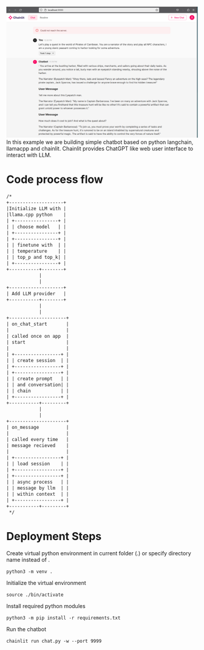 ![chatbot](./example.png)
In this example we are building simple chatbot based on python langchain, llamacpp and chainlit.
Chainlit provides ChatGPT like web user interface to interact with LLM.

# Code process flow
```
/*
+--------------------+
|Initialize LLM with |
|llama.cpp python    |
| +----------------+ |
| | choose model   | |
| +----------------+ |
| +----------------+ |
| | finetune with  | |
| | temperature    | | 
| | top_p and top_k| |
| +----------------+ |
+-----------+--------+
            |
            |
+--------------------+
| Add LLM provider   |
+-----------+--------+
            |
            |
+---------------------+
| on_chat_start       |
|                     |
| called once on app  |
| start               |
|                     |
| +-----------------+ |
| | create session  | |
| +-----------------+ |
| +-----------------+ |
| | create prompt   | |
| | and conversation| | 
| | chain           | |
| +-----------------+ |
+-----------+---------+
            |
            |
+---------------------+
| on_message          |
|                     |
| called every time   |
| message recieved    |
|                     |
| +-----------------+ |
| | load session    | |
| +-----------------+ |
| +-----------------+ |
| | async process   | |
| | message by llm  | | 
| | within context  | |
| +-----------------+ |
+-----------+---------+
 */
 ```
 
# Deployment Steps

Create virtual python environment in current folder (.) or specify directory name instead of .

```
python3 -m venv .
```

Initialize the virtual environment

```
source ./bin/activate
```

Install required python modules

```
python3 -m pip install -r requirements.txt
```

Run the chatbot

```
chainlit run chat.py -w --port 9999
```